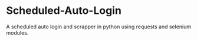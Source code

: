 # Scheduled-Auto-Login
A scheduled auto login and scrapper in python using requests and selenium modules.
